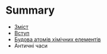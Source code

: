 # Summary

* [Зміст](README.md)
* [Вступ](vstup.md)
* [Будова атомів хімічних елементів](1/budova_atomiv_himichnyh_elementiv.md)
* Античні часи

